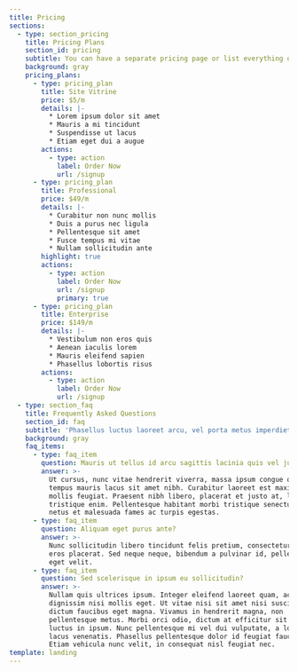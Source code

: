 ```yaml
---
title: Pricing
sections:
  - type: section_pricing
    title: Pricing Plans
    section_id: pricing
    subtitle: You can have a separate pricing page or list everything on the home page.
    background: gray
    pricing_plans:
      - type: pricing_plan
        title: Site Vitrine
        price: $5/m
        details: |-
          * Lorem ipsum dolor sit amet
          * Mauris a mi tincidunt
          * Suspendisse ut lacus
          * Etiam eget dui a augue
        actions:
          - type: action
            label: Order Now
            url: /signup
      - type: pricing_plan
        title: Professional
        price: $49/m
        details: |-
          * Curabitur non nunc mollis
          * Duis a purus nec ligula
          * Pellentesque sit amet
          * Fusce tempus mi vitae
          * Nullam sollicitudin ante
        highlight: true
        actions:
          - type: action
            label: Order Now
            url: /signup
            primary: true
      - type: pricing_plan
        title: Enterprise
        price: $149/m
        details: |-
          * Vestibulum non eros quis
          * Aenean iaculis lorem
          * Mauris eleifend sapien
          * Phasellus lobortis risus
        actions:
          - type: action
            label: Order Now
            url: /signup
  - type: section_faq
    title: Frequently Asked Questions
    section_id: faq
    subtitle: 'Phasellus luctus laoreet arcu, vel porta metus imperdiet sit amet.'
    background: gray
    faq_items:
      - type: faq_item
        question: Mauris ut tellus id arcu sagittis lacinia quis vel justo?
        answer: >-
          Ut cursus, nunc vitae hendrerit viverra, massa ipsum congue quam, sed
          tempus mauris lacus sit amet nibh. Curabitur laoreet est maximus
          mollis feugiat. Praesent nibh libero, placerat et justo at, luctus
          tristique enim. Pellentesque habitant morbi tristique senectus et
          netus et malesuada fames ac turpis egestas.
      - type: faq_item
        question: Aliquam eget purus ante?
        answer: >-
          Nunc sollicitudin libero tincidunt felis pretium, consectetur aliquam
          eros placerat. Sed neque neque, bibendum a pulvinar id, pellentesque
          eget velit. 
      - type: faq_item
        question: Sed scelerisque in ipsum eu sollicitudin?
        answer: >-
          Nullam quis ultrices ipsum. Integer eleifend laoreet quam, ac
          dignissim nisi mollis eget. Ut vitae nisi sit amet nisi suscipit
          dictum faucibus eget magna. Vivamus in hendrerit magna, non
          pellentesque metus. Morbi orci odio, dictum at efficitur sit amet,
          luctus in ipsum. Nunc pellentesque mi vel dui vulputate, a lobortis
          lacus venenatis. Phasellus pellentesque dolor id feugiat faucibus.
          Etiam vehicula nunc velit, in consequat nisl feugiat nec.
template: landing
---
```

